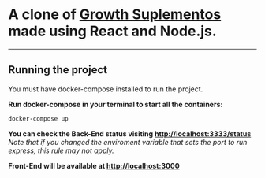 # A clone of [Growth Suplementos](https://gsuplementos.com.br/) made using React and Node.js.
---

## Running the project

You must have docker-compose installed to run the project.

**Run docker-compose in your terminal to start all the containers:**
```bash
docker-compose up
```

**You can check the Back-End status visiting [http://localhost:3333/status](http://localhost:3333/status)**
*Note that if you changed the enviroment variable that sets the port to run express, this rule may not apply.*

**Front-End will be available at [http://localhost:3000](http://localhost:3000)**